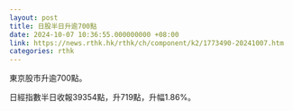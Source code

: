 ```yaml
---
layout: post
title: 日股半日升逾700點
date: 2024-10-07 10:36:55.000000000 +08:00
link: https://news.rthk.hk/rthk/ch/component/k2/1773490-20241007.htm
categories: rthk
---
```


東京股市升逾700點。

日經指數半日收報39354點，升719點，升幅1.86%。
